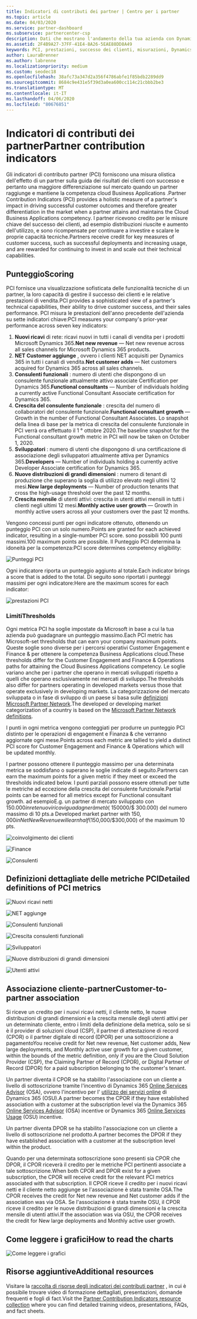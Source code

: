 ```yaml
---
title: Indicatori di contributi dei partner | Centro per i partner
ms.topic: article
ms.date: 04/03/2020
ms.service: partner-dashboard
ms.subservice: partnercenter-csp
description: Dati che mostrano l'andamento della tua azienda con Dynamics 365 Customer Engagement o Dynamics 365 Finance and Operations
ms.assetid: 2F4B9A27-37FF-41E4-8A26-5EAE88DD8A49
keywords: PCI, prestazioni, successo dei clienti, misurazioni, Dynamics 365
author: LauraBrenner
ms.author: labrenne
ms.localizationpriority: medium
ms.custom: seodec18
ms.openlocfilehash: 38afc73a347d2a356f4786abfe1f85bdb2289dd9
ms.sourcegitcommit: 8684c9e431e5f39d3a0ea600cc114c21cbbb2be3
ms.translationtype: MT
ms.contentlocale: it-IT
ms.lasthandoff: 04/06/2020
ms.locfileid: "80676851"
---
```

# <a name="partner-contribution-indicators"></a><span data-ttu-id="dceff-104">Indicatori di contributi dei partner</span><span class="sxs-lookup"><span data-stu-id="dceff-104">Partner contribution indicators</span></span>

<span data-ttu-id="dceff-105">Gli indicatori di contributo partner (PCI) forniscono una misura olistica dell'effetto di un partner sulla guida dei risultati dei clienti con successo e pertanto una maggiore differenziazione sul mercato quando un partner raggiunge e mantiene la competenza cloud Business Applications .</span><span class="sxs-lookup"><span data-stu-id="dceff-105">Partner Contribution Indicators (PCI) provides a holistic measure of a partner's impact in driving successful customer outcomes and therefore greater differentiation in the market when a partner attains and maintains the Cloud Business Applications competency.</span></span> <span data-ttu-id="dceff-106">I partner ricevono credito per le misure chiave del successo dei clienti, ad esempio distribuzioni riuscite e aumento dell'utilizzo, e sono ricompensate per continuare a investire e scalare le proprie capacità tecniche.</span><span class="sxs-lookup"><span data-stu-id="dceff-106">Partners receive credit for key measures of customer success, such as successful deployments and increasing usage, and are rewarded for continuing to invest in and scale out their technical capabilities.</span></span>


## <a name="scoring"></a><span data-ttu-id="dceff-107">Punteggio</span><span class="sxs-lookup"><span data-stu-id="dceff-107">Scoring</span></span>

<span data-ttu-id="dceff-108">PCI fornisce una visualizzazione sofisticata delle funzionalità tecniche di un partner, la loro capacità di gestire il successo dei clienti e le relative prestazioni di vendita.</span><span class="sxs-lookup"><span data-stu-id="dceff-108">PCI provides a sophisticated view of a partner's technical capabilities, their ability to drive customer success, and their sales performance.</span></span> <span data-ttu-id="dceff-109">PCI misura le prestazioni dell'anno precedente dell'azienda su sette indicatori chiave:</span><span class="sxs-lookup"><span data-stu-id="dceff-109">PCI measures your company's prior-year performance across seven key indicators:</span></span>

1. <span data-ttu-id="dceff-110">**Nuovi ricavi** di rete: ricavi nuovi in tutti i canali di vendita per i prodotti Microsoft Dynamics 365.</span><span class="sxs-lookup"><span data-stu-id="dceff-110">**Net new revenue** — Net new revenue across all sales channels for Microsoft Dynamics 365 products.</span></span>
2. <span data-ttu-id="dceff-111">**NET Customer aggiunge** , ovvero i clienti NET acquisiti per Dynamics 365 in tutti i canali di vendita.</span><span class="sxs-lookup"><span data-stu-id="dceff-111">**Net customer adds** — Net customers acquired for Dynamics 365 across all sales channels.</span></span>
3. <span data-ttu-id="dceff-112">**Consulenti funzionali** : numero di utenti che dispongono di un consulente funzionale attualmente attivo associate Certification per Dynamics 365.</span><span class="sxs-lookup"><span data-stu-id="dceff-112">**Functional consultants** — Number of individuals holding a currently active Functional Consultant Associate certification for Dynamics 365.</span></span> 
4. <span data-ttu-id="dceff-113">**Crescita del consulente funzionale** : crescita del numero di collaboratori del consulente funzionale.</span><span class="sxs-lookup"><span data-stu-id="dceff-113">**Functional consultant growth** — Growth in the number of Functional Consultant Associates.</span></span>  <span data-ttu-id="dceff-114">Lo snapshot della linea di base per la metrica di crescita del consulente funzionale in PCI verrà ora effettuato il 1 ° ottobre 2020.</span><span class="sxs-lookup"><span data-stu-id="dceff-114">The baseline snapshot for the Functional consultant growth metric in PCI will now be taken on October 1, 2020.</span></span>  
5. <span data-ttu-id="dceff-115">**Sviluppatori** : numero di utenti che dispongono di una certificazione di associazione degli sviluppatori attualmente attiva per Dynamics 365.</span><span class="sxs-lookup"><span data-stu-id="dceff-115">**Developers** — Number of individuals holding a currently active Developer Associate certification for Dynamics 365.</span></span>
6. <span data-ttu-id="dceff-116">**Nuove distribuzioni di grandi dimensioni** : numero di tenant di produzione che superano la soglia di utilizzo elevato negli ultimi 12 mesi.</span><span class="sxs-lookup"><span data-stu-id="dceff-116">**New large deployments** — Number of production tenants that cross the high-usage threshold over the past 12 months.</span></span>
7. <span data-ttu-id="dceff-117">**Crescita mensile** di utenti attivi: crescita in utenti attivi mensili in tutti i clienti negli ultimi 12 mesi.</span><span class="sxs-lookup"><span data-stu-id="dceff-117">**Monthly active user growth** — Growth in monthly active users across all your customers over the past 12 months.</span></span>

<span data-ttu-id="dceff-118">Vengono concessi punti per ogni indicatore ottenuto, ottenendo un punteggio PCI con un solo numero.</span><span class="sxs-lookup"><span data-stu-id="dceff-118">Points are granted for each achieved indicator, resulting in a single-number PCI score.</span></span> <span data-ttu-id="dceff-119">sono possibili 100 punti massimi.</span><span class="sxs-lookup"><span data-stu-id="dceff-119">100 maximum points are possible.</span></span> <span data-ttu-id="dceff-120">Il Punteggio PCI determina la idoneità per la competenza:</span><span class="sxs-lookup"><span data-stu-id="dceff-120">PCI score determines competency eligibility:</span></span>

![Punteggi PCI](images/pcinew1.png)

<span data-ttu-id="dceff-122">Ogni indicatore riporta un punteggio aggiunto al totale.</span><span class="sxs-lookup"><span data-stu-id="dceff-122">Each indicator brings a score that is added to the total.</span></span> <span data-ttu-id="dceff-123">Di seguito sono riportati i punteggi massimi per ogni indicatore:</span><span class="sxs-lookup"><span data-stu-id="dceff-123">Here are the maximum scores for each indicator:</span></span>

![prestazioni PCI](images/pci/perfnew.png)

### <a name="thresholds"></a><span data-ttu-id="dceff-125">Limiti</span><span class="sxs-lookup"><span data-stu-id="dceff-125">Thresholds</span></span>

<span data-ttu-id="dceff-126">Ogni metrica PCI ha soglie impostate da Microsoft in base a cui la tua azienda può guadagnare un punteggio massimo.</span><span class="sxs-lookup"><span data-stu-id="dceff-126">Each PCI metric has Microsoft-set thresholds that can earn your company maximum points.</span></span> <span data-ttu-id="dceff-127">Queste soglie sono diverse per i percorsi operativi Customer Engagement e Finance & per ottenere la competenza Business Applications cloud.</span><span class="sxs-lookup"><span data-stu-id="dceff-127">These thresholds differ for the Customer Engagement and Finance & Operations paths for attaining the Cloud Business Applications competency.</span></span> <span data-ttu-id="dceff-128">Le soglie variano anche per i partner che operano in mercati sviluppati rispetto a quelli che operano esclusivamente nei mercati di sviluppo.</span><span class="sxs-lookup"><span data-stu-id="dceff-128">The thresholds also differ for partners operating in developed markets versus those that operate exclusively in developing markets.</span></span>  <span data-ttu-id="dceff-129">La categorizzazione del mercato sviluppata o in fase di sviluppo di un paese si basa sulle [definizioni Microsoft Partner Network](https://assetsprod.microsoft.com/mpn/mpn-developed-and-developing-countries.pdf).</span><span class="sxs-lookup"><span data-stu-id="dceff-129">The developed or developing market categorization of a country is based on the [Microsoft Partner Network definitions](https://assetsprod.microsoft.com/mpn/mpn-developed-and-developing-countries.pdf).</span></span>

<span data-ttu-id="dceff-130">I punti in ogni metrica vengono conteggiati per produrre un punteggio PCI distinto per le operazioni di engagement e Finanza & che verranno aggiornate ogni mese.</span><span class="sxs-lookup"><span data-stu-id="dceff-130">Points across each metric are tallied to yield a distinct PCI score for Customer Engagement and Finance & Operations which will be updated monthly.</span></span>

<span data-ttu-id="dceff-131">I partner possono ottenere il punteggio massimo per una determinata metrica se soddisfano o superano le soglie indicate di seguito.</span><span class="sxs-lookup"><span data-stu-id="dceff-131">Partners can earn the maximum points for a given metric if they meet or exceed the thresholds indicated below.</span></span> <span data-ttu-id="dceff-132">I punti parziali possono essere ottenuti per tutte le metriche ad eccezione della crescita del consulente funzionale.</span><span class="sxs-lookup"><span data-stu-id="dceff-132">Partial points can be earned for all metrics except for Functional consultant growth.</span></span> <span data-ttu-id="dceff-133">ad esempio</span><span class="sxs-lookup"><span data-stu-id="dceff-133">E.g.</span></span> <span data-ttu-id="dceff-134">un partner di mercato sviluppato con $150.000 in rete nuovi ricavi guadagnerà metà ($ 150000/$ 300.000) del numero massimo di 10 pts.</span><span class="sxs-lookup"><span data-stu-id="dceff-134">a Developed market partner with $150,000 in Net New Revenue will earn half ($150,000/$300,000) of the maximum 10 pts.</span></span> 

![coinvolgimento dei clienti](images/pci/custengagethresh.png)

![Finance](images/pci/table_2.png)

![Consulenti](images/Table3.PNG) 


## <a name="detailed-definitions-of-pci-metrics"></a><span data-ttu-id="dceff-138">Definizioni dettagliate delle metriche PCI</span><span class="sxs-lookup"><span data-stu-id="dceff-138">Detailed definitions of PCI metrics</span></span>

![Nuovi ricavi netti](images/pci/netnewrevenue.png)

![NET aggiunge](images/pci/netadds.png)


![Consulenti funzionali](images/pci/funcconsult.png)


![Crescita consulenti funzionali](images/pci/4_Functional_consultant_growth.png)

![Sviluppatori](images/pci/developers.png) 

![Nuove distribuzioni di grandi dimensioni](images/pci/largedeploy.png) 

![Utenti attivi](images/pci/activeusers.png)

## <a name="customer-to-partner-association"></a><span data-ttu-id="dceff-146">Associazione cliente-partner</span><span class="sxs-lookup"><span data-stu-id="dceff-146">Customer-to-partner association</span></span>

<span data-ttu-id="dceff-147">Si riceve un credito per i nuovi ricavi netti, il cliente netto, le nuove distribuzioni di grandi dimensioni e la crescita mensile degli utenti attivi per un determinato cliente, entro i limiti della definizione della metrica, solo se si è il provider di soluzioni cloud (CSP), il partner di attestazione di record (CPOR) o il partner digitale di record (DPOR) per una sottoscrizione a pagamento</span><span class="sxs-lookup"><span data-stu-id="dceff-147">You receive credit for Net new revenue, Net customer adds, New large deployments, and Monthly active user growth for a given customer, within the bounds of the metric definition, only if you are the Cloud Solution Provider (CSP), the Claiming Partner of Record (CPOR), or Digital Partner of Record (DPOR) for a paid subscription belonging to the customer's tenant.</span></span>

<span data-ttu-id="dceff-148">Un partner diventa il CPOR se ha stabilito l'associazione con un cliente a livello di sottoscrizione tramite l'incentivo di Dynamics 365 [Online Services Advisor](https://support.microsoft.com/help/4501560/online-services-advisor-osa-sell-incentives-faq) (OSA), ovvero l'incentivo per l' [utilizzo dei servizi online](https://support.microsoft.com/help/4489988/online-services-usage-osu-incentives-faq) di Dynamics 365 (OSU).</span><span class="sxs-lookup"><span data-stu-id="dceff-148">A partner becomes the CPOR if they have established association with a customer at the subscription level via the Dynamics 365 [Online Services Advisor](https://support.microsoft.com/help/4501560/online-services-advisor-osa-sell-incentives-faq) (OSA) incentive or Dynamics 365 [Online Services Usage](https://support.microsoft.com/help/4489988/online-services-usage-osu-incentives-faq) (OSU) incentive.</span></span>

<span data-ttu-id="dceff-149">Un partner diventa DPOR se ha stabilito l'associazione con un cliente a livello di sottoscrizione nel prodotto.</span><span class="sxs-lookup"><span data-stu-id="dceff-149">A partner becomes the DPOR if they have established association with a customer at the subscription level within the product.</span></span>

<span data-ttu-id="dceff-150">Quando per una determinata sottoscrizione sono presenti sia CPOR che DPOR, il CPOR riceverà il credito per le metriche PCI pertinenti associate a tale sottoscrizione.</span><span class="sxs-lookup"><span data-stu-id="dceff-150">When both CPOR and DPOR exist for a given subscription, the CPOR will receive credit for the relevant PCI metrics associated with that subscription.</span></span> <span data-ttu-id="dceff-151">Il CPOR riceve il credito per i nuovi ricavi netti e il cliente netto aggiunge se l'associazione è stata tramite OSA.</span><span class="sxs-lookup"><span data-stu-id="dceff-151">The CPOR receives the credit for Net new revenue and Net customer adds if the association was via OSA.</span></span> <span data-ttu-id="dceff-152">Se l'associazione è stata tramite OSU, il CPOR riceve il credito per le nuove distribuzioni di grandi dimensioni e la crescita mensile di utenti attivi.</span><span class="sxs-lookup"><span data-stu-id="dceff-152">If the association was via OSU, the CPOR receives the credit for New large deployments and Monthly active user growth.</span></span> 

## <a name="how-to-read-the-charts"></a><span data-ttu-id="dceff-153">Come leggere i grafici</span><span class="sxs-lookup"><span data-stu-id="dceff-153">How to read the charts</span></span>

![Come leggere i grafici](images/pci/howto.png)

## <a name="additional-resources"></a><span data-ttu-id="dceff-155">Risorse aggiuntive</span><span class="sxs-lookup"><span data-stu-id="dceff-155">Additional resources</span></span>

<span data-ttu-id="dceff-156">Visitare la [raccolta di risorse degli indicatori dei contributi partner](https://aka.ms/pcilearn) , in cui è possibile trovare video di formazione dettagliati, presentazioni, domande frequenti e fogli di fact.</span><span class="sxs-lookup"><span data-stu-id="dceff-156">Visit the [Partner Contribution Indicators resource collection](https://aka.ms/pcilearn) where you can find detailed training videos, presentations, FAQs, and fact sheets.</span></span> 




